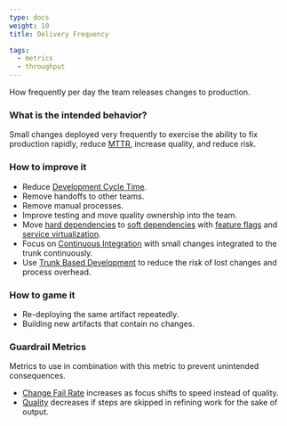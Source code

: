 ```yaml
---
type: docs
weight: 10
title: Delivery Frequency

tags:
  - metrics
  - throughput
---
```


How frequently per day the team releases changes to production.

### What is the intended behavior?

Small changes deployed very frequently to exercise the ability to fix production
rapidly, reduce [MTTR](/metrics/mean-time-to-repair), increase quality, and reduce risk.

### How to improve it

- Reduce [Development Cycle Time](/metrics/development-cycle-time).
- Remove handoffs to other teams.
- Remove manual processes.
- Improve testing and move quality ownership into the team.
- Move [hard dependencies](/docs/glossary/#dependency-hard) to [soft dependencies](/docs/glossary/#dependency-soft) with [feature flags](https://martinfowler.com/articles/feature-toggles.html) and [service virtualization](https://www.digitalocean.com/community/tutorials/how-to-mock-services-using-mountebank-and-node-js).
- Focus on [Continuous Integration](https://martinfowler.com/articles/continuousIntegration.html) with small changes integrated to the trunk continuously.
- Use [Trunk Based Development](https://trunkbaseddevelopment.com/) to reduce the risk of lost changes and process overhead.

### How to game it

- Re-deploying the same artifact repeatedly.
- Building new artifacts that contain no changes.

### Guardrail Metrics

Metrics to use in combination with this metric to prevent unintended consequences.

- [Change Fail Rate](/metrics/change-fail-rate) increases as focus shifts to speed instead of quality.
- [Quality](/metrics/defect-rate) decreases if steps are skipped in refining work for the sake of output.
